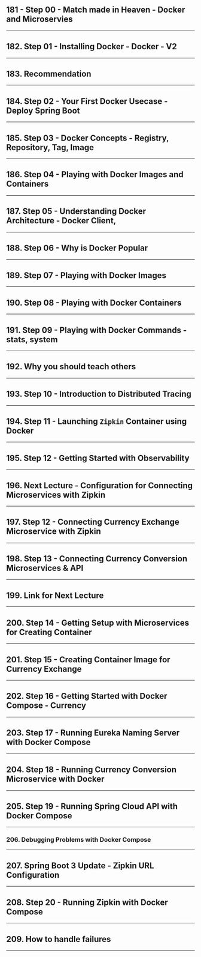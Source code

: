 ## 181 - Step 00 - Match made in Heaven - Docker and Microservies

***

## 182. Step 01 - Installing Docker - Docker - V2

***

## 183. Recommendation

***

## 184. Step 02 - Your First Docker Usecase - Deploy Spring Boot

***

## 185. Step 03 - Docker Concepts - Registry, Repository, Tag, Image

***

## 186. Step 04 - Playing with Docker Images and Containers

***

## 187. Step 05 - Understanding Docker Architecture - Docker Client, 

***

## 188. Step 06 - Why is Docker Popular

***

## 189. Step 07 - Playing with Docker Images

***

## 190. Step 08 - Playing with Docker Containers

***

## 191. Step 09 - Playing with Docker Commands - stats, system

***

## 192. Why you should teach others

***

## 193. Step 10 - Introduction to Distributed Tracing

***

## 194. Step 11 - Launching `Zipkin` Container using Docker

***

## 195. Step 12 - Getting Started with Observability

***

## 196. Next Lecture - Configuration for Connecting Microservices with Zipkin

***

## 197. Step 12 - Connecting Currency Exchange Microservice with Zipkin

***

## 198. Step 13 - Connecting Currency Conversion Microservices & API

***

## 199. Link for Next Lecture

***

## 200. Step 14 - Getting Setup with Microservices for Creating Container

***

## 201. Step 15 - Creating Container Image for Currency Exchange

***

## 202. Step 16 - Getting Started with Docker Compose - Currency

***

## 203. Step 17 - Running Eureka Naming Server with Docker Compose

***

## 204. Step 18 - Running Currency Conversion Microservice with Docker

***

## 205. Step 19 - Running Spring Cloud API with Docker Compose

***

### 206. Debugging Problems with Docker Compose

***

## 207. Spring Boot 3 Update - Zipkin URL Configuration

***

## 208. Step 20 - Running Zipkin with Docker Compose

***

## 209. How to handle failures

***
